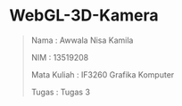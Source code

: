 # WebGL-3D-Kamera
> Nama        : Awwala Nisa Kamila
>
> NIM         : 13519208
>
> Mata Kuliah : IF3260 Grafika Komputer
>
> Tugas       : Tugas 3
>